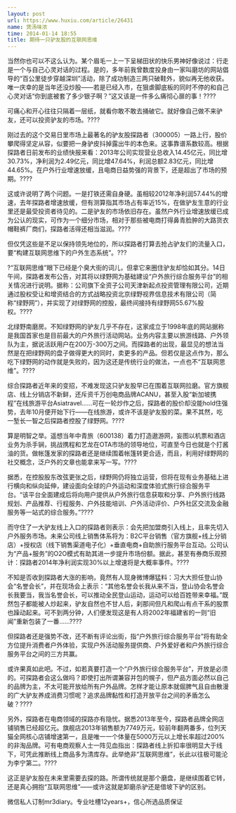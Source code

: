 ```yaml
---
layout: post
url: https://www.huxiu.com/article/26431
name: 煲汤味浓
time: 2014-01-14 18:55
title: 期待一只驴友股的互联网思维
---
```

当然你也可以不这么认为。某个眉毛一上一下呈梯田状的快乐男神好像说过：行走是一个与自己心灵对话的过程。是的，多年前我曾数度投身由一家叫磨坊的网站倡导的“百公里徒步穿越深圳”活动，除了成功制造三两只破鞋外，貌似再无他收获。唯一庆幸的是当年还没炒股——若是已经入市，在狠虐脚底板的同时不停的和自己心灵对话“你到底被套了多少银子啊？”这又该是一件多么痛彻心扉的事！????

可痛心和开心往往只隔着一层纸，就看你敢不敢去捅破它。就好像自己做不来驴友，还可以投资驴友的市场。????

刚过去的这个交易日里市场上最著名的驴友股探路者（300005）一路上行，股价攀爬得坚定从容，似要把一身驴皮抖掉露出牛的本色来。这事靠谱系数较高。根据探路者日前发布的业绩快报来看：2013年公司实现营业总收入14.45亿元，同比增30.73%，净利润为2.49亿元，同比增47.64%，利润总额2.83亿元，同比增44.65%。在户外行业增速放缓，且电商日益势强的背景下，还是超出了市场的预期。????

这或许说明了两个问题。一是打铁还需自身硬。虽相较2012年净利润57.44%的增速，去年探路者增速放缓，但有测算指其市场占有率近15%，在做驴友生意的行业里还是最受投资者待见的。二是驴友的市场依旧存在。虽然户外行业增速放缓已成为公认的现实，可作为一个细分市场，相对于那些被电商打得鼻青脸肿的大路货衣帽鞋裤厂商们，探路者活得还相当滋润。????

但仅凭这些是不足以保持领先地位的，所以探路者打算去抢占驴友们的流量入口，要“构建互联网思维下的户外生态系统”。???

?“互联网思维”眼下已经是个臭大街的词儿，但拿它来圈住驴友却恰如其分。14日午间，探路者发布公告，对其将以绿野网为基础建设“户外旅行综合服务平台”的相关情况进行说明。据称：公司旗下全资子公司天津新起点投资管理有限公司，近期通过股权受让和增资结合的方式战略投资北京绿野视界信息技术有限公司（简称“绿野网”），并实现了对绿野网的控股，最终间接持有绿野网55.67%股权。????

北绿野南磨房。不知绿野网的驴友几乎不存在，这家成立于1998年底的网站据称是我国首家也是目前最大的户外旅行活动网站。业务内容主要以旅游线路、户外领队为主，据说活跃用户在200万-300万之间。而探路者的出现，最显见的想法当然是在把绿野网的盘子做得更大的同时，卖更多的产品。但若仅是这点作为，那么吃下绿野网的动作就是失败的，因为这还是传统行业的做法，一点也不“互联网思维”。????

综合探路者近年来的变招，不难发现这只驴友股早已在围着互联网拉磨。官方旗舰店、线上分销店不新鲜，还斥资千万创电商品牌ACANU，甚至入股“新加坡携程”在线旅游平台Asiatravel……可在一轮炒作之后，探路者的股价却没能hold住强势，去年10月便开始下行——在线旅游，或许不该是驴友股的菜。果不其然，吃一堑长一智之后探路者控股了绿野网。????

算是明智之举。遥想当年中青旅（600138）着力打造遨游网，妄图以机票和酒店业务为杀手锏，挑战携程和艺龙在OTA市场的领导地位，可直至今日也就是个打酱油的货。做帐篷发家的探路者还是继续围着帐篷转更合适，而且，利用好绿野网的社交概念，泛户外的文章也能拿来写一写。????

据悉，在控股股东改弦更张之后，绿野网仍将独立运营，但将在现有业务基础上进行横向和纵向延伸，建设面向全球的户外运动和深度体验式旅行综合服务平台。“该平台全面建成后将向用户提供从户外旅行信息获取和分享、户外旅行线路规划、产品推荐、行程服务、户外技能培训、户外活动评价、户外社区交流及金融服务等一站式的综合服务。”????

而守住了一大驴友线上入口的探路者则表示：会先把加盟商引入线上，且率先切入户外服务市场。未来公司线上销售体系将为：B2C平台销售（官方旗舰+线上分销店）+授权店（线下销售渠道电子化）+垂直电商+自助旅行服务平台互动。公司认为“产品+服务”的O2O模式有助其进一步提升市场份额。据此，甚至有券商乐观预计：探路者2014年净利润实现30%以上增速将是大概率事件。????

不知是否收到探路者大涨的影响，竟然有人现身微博爆猛料：习大大担任登山协会“名誉会长”，并在现场会上表示：“其他名誉会长我从来不当，登山协会名誉会长我要当，我当名誉会长，可以推动全民登山运动，运动可以给百姓带来幸福。”既然包子都能被人炒起来，驴友自然也不甘人后，刹那间但凡和爬山有点干系的股票也躁动起来。可不到两分钟，人们便发现这是有人将2002年福建省的一则“旧闻”重新包装了一番……????

但探路者还是强势不改，还不断有评论出街，指“户外旅行综合服务平台”将有助全方位提升消费者户外体验，实现户外活动服务提供商、户外爱好者和户外旅行综合服务平台之间的三方共赢。

或许果真如此吧。不过，如若真要打造一个“户外旅行综合服务平台”，开放是必须的。可探路者会这么做吗？即使打出所谓兼容并包的幌子，但产品方面必然以自己的品牌为主，不太可能开放给所有户外品牌。怎样才能让原本就倔脾气且自由散漫的广大驴友养成消费习惯呢？追求品牌黏性和打造开放平台之间的矛盾怎么破？????

另外，探路者在电商领域的探路亦有隐忧。据悉2013年至今，探路者品牌全网店铺销售已经超亿元。旗舰店2013年销售额为7749万元，较前年翻两番多，位列天猫全网核心店铺增速第一，且是唯一一个体量在5000万元以上增长率超过200%的非淘品牌。可有电商观察人士一阵见血指出：探路者线上折扣率很明显大于线下，可凭此推断线上商品多为清库存。此举绝非“互联网思维”，长此以往极可能沦为李宁第二。????

这正是驴友股在未来里需要去探的路。所谓传统就是那个磨盘，是继续围着它转，还是真心拥抱“互联网思维”——或许这就是卸磨杀驴还是借坡下驴的区别。

微信私人订制mr3diary。专业吐槽12years+，信心所选品质保证

